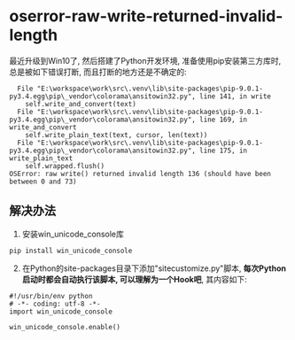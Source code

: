 # oserror-raw-write-returned-invalid-length

最近升级到Win10了, 然后搭建了Python开发环境, 准备使用pip安装第三方库时, 总是被如下错误打断, 而且打断的地方还是不确定的:
```
  File "E:\workspace\work\src\.venv\lib\site-packages\pip-9.0.1-py3.4.egg\pip\_vendor\colorama\ansitowin32.py", line 141, in write
    self.write_and_convert(text)
  File "E:\workspace\work\src\.venv\lib\site-packages\pip-9.0.1-py3.4.egg\pip\_vendor\colorama\ansitowin32.py", line 169, in write_and_convert
    self.write_plain_text(text, cursor, len(text))
  File "E:\workspace\work\src\.venv\lib\site-packages\pip-9.0.1-py3.4.egg\pip\_vendor\colorama\ansitowin32.py", line 175, in write_plain_text
    self.wrapped.flush()
OSError: raw write() returned invalid length 136 (should have been between 0 and 73)

```

## 解决办法

1. 安装win_unicode_console库
```
pip install win_unicode_console
```

2. 在Python的site-packages目录下添加"sitecustomize.py"脚本, **每次Python启动时都会自动执行该脚本, 可以理解为一个Hook吧**, 其内容如下:
```
#!/usr/bin/env python
# -*- coding: utf-8 -*-
import win_unicode_console

win_unicode_console.enable()
```